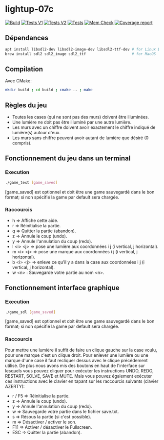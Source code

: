 # lightup-07c

[![Build](https://gitlab.emi.u-bordeaux.fr/pt2/teams-s4/tm07/lightup-07c/badges/main/pipeline.svg?job=build-job&key_text=Build)](https://gitlab.emi.u-bordeaux.fr/pt2/teams-s4/tm07/lightup-07c/-/commits/main)
[![Tests V1](https://gitlab.emi.u-bordeaux.fr/pt2/teams-s4/tm07/lightup-07c/badges/main/pipeline.svg?job=test-v1-job&key_text=Tests+V1)](https://gitlab.emi.u-bordeaux.fr/pt2/teams-s4/tm07/lightup-07c/-/commits/main)
[![Tests V2](https://gitlab.emi.u-bordeaux.fr/pt2/teams-s4/tm07/lightup-07c/badges/main/pipeline.svg?job=test-v2-job&key_text=Tests+V2)](https://gitlab.emi.u-bordeaux.fr/pt2/teams-s4/tm07/lightup-07c/-/commits/main)
[![Tests](https://gitlab.emi.u-bordeaux.fr/pt2/teams-s4/tm07/lightup-07c/badges/main/pipeline.svg?job=make-test-job&key_text=Tests)](https://gitlab.emi.u-bordeaux.fr/pt2/teams-s4/tm07/lightup-07c/-/commits/main)
[![Mem Check](https://gitlab.emi.u-bordeaux.fr/pt2/teams-s4/tm07/lightup-07c/badges/main/pipeline.svg?job=mem-check-job&key_text=MemCheck)](https://gitlab.emi.u-bordeaux.fr/pt2/teams-s4/tm07/lightup-07c/-/commits/main)
[![Coverage report](https://gitlab.emi.u-bordeaux.fr/pt2/teams-s4/tm07/lightup-07c/badges/main/coverage.svg)](https://gitlab.emi.u-bordeaux.fr/pt2/teams-s4/tm07/lightup-07c/-/commits/main)

## Dépendances

```bash
apt install libsdl2-dev libsdl2-image-dev libsdl2-ttf-dev # for Linux Debian/Ubuntu
brew install sdl2 sdl2_image sdl2_ttf                     # for MacOS
```

## Compilation

Avec CMake:

```bash
mkdir build ; cd build ; cmake .. ; make
```

## Règles du jeu

- Toutes les cases (qui ne sont pas des murs) doivent être illuminées.
- Une lumière ne doit pas être illuminé par une autre lumière.
- Les murs avec un chiffre doivent avoir exactement le chiffre indiqué de lumière(s) autour d'eux.
- Les murs sans chiffre peuvent avoir autant de lumière que désiré (0 compris).

## Fonctionnement du jeu dans un terminal

### Execution

```bash
./game_text [game_saved]
```

[game_saved] est optionnel et doit être une game sauvegardé dans le bon format; si non spécifié la game par default sera chargée.

### Raccourcis

- h => Affiche cette aide.
- r => Réinitialise la partie.
- q => Quitter la partie (abandon).
- z => Annule le coup (undo).
- y => Annule l'annulation du coup (redo).
- l \<i> \<j> => pose une lumière aux coordonnées i j (i vertical, j horizontal).
- m \<i> \<j> => pose une marque aux coordonnées i j (i vertical, j horizontal).
- b \<i> \<j> => enleve ce qu'il y a dans la case aux coordonnées i j (i vertical, j horizontal).
- w \<n> : Sauvegarde votre partie au nom \<n>.

## Fonctionnement interface graphique

### Execution

```bash
./game_sdl [game_saved]
```

[game_saved] est optionnel et doit être une game sauvegardé dans le bon format; si non spécifié la game par default sera chargée.

### Raccourcis

Pour mettre une lumière il suffit de faire un clique gauche sur la case voulu, pour une marque c'est un clique droit. Pour enlever une lumière ou une marque d'une case il faut recliquer dessus avec le clique précédement utilisé. De plus nous avons mis des boutons en haut de l'interface sur lesquels vous pouvez cliquer pour exécuter les instructions UNDO, REDO, RESTART, SOLVE, SAVE et MUTE.
Mais vous pouvez également exécuter ces instructions avec le clavier en tapant sur les raccourcis suivants (clavier AZERTY):

- r / F5 => Réinitialise la partie.
- z => Annule le coup (undo).
- y => Annule l'annulation du coup (redo).
- w => Sauvegarde votre partie dans le fichier save.txt.
- s => Résous la partie (si c'est possible).
- m => Désactiver / activer le son.
- F11 => Activer / désactiver le Fullscreen.
- ESC => Quitter la partie (abandon).
